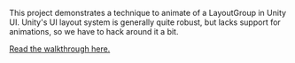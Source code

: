 
This project demonstrates a technique to animate of a LayoutGroup in Unity UI. Unity's UI layout system is generally quite robust, but lacks support for animations, so we have to hack around it a bit.

[Read the walkthrough here.](https://straypixels.net/layoutgroup-animation/)
